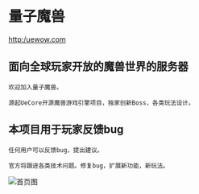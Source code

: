 量子魔兽
==========================================

[http:/uewow.com](http:/uewow.com)


## 面向全球玩家开放的魔兽世界的服务器
```
欢迎加入量子魔兽。

源起UeCore开源魔兽游戏引擎项目，独家创新Boss，各类玩法设计。
```

## 本项目用于玩家反馈bug
```
任何用户可以反馈bug，提出建议。

官方将跟进各类技术问题。修复bug，扩展新功能，新玩法。
```


![首页图](https://github.com/geektcp/KKwww/blob/main/screen/pretty/gray.png)

